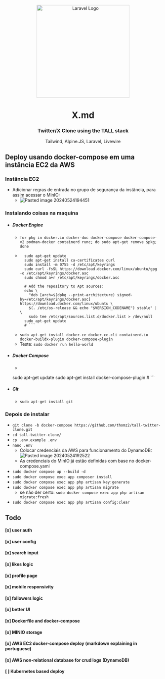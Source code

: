 <p align="center"><a href="https://laravel.com" target="_blank"><img src="https://raw.githubusercontent.com/laravel/art/master/logo-lockup/5%20SVG/2%20CMYK/1%20Full%20Color/laravel-logolockup-cmyk-red.svg" width="300" alt="Laravel Logo"></a></p>

<div align="center">   
    <h1>X.md</h1>
    <h3>Twitter/X Clone using the TALL stack</h3>
    <p color="gray">Tailwind, Alpine.JS, Laravel, Livewire</p>
</div>

## Deploy usando docker-compose em uma instância EC2 da AWS


### Instância EC2

- Adicionar regras de entrada no grupo de segurança da instância, para assim acessar o MinIO:
	- ![Pasted image 20240524194451](https://github.com/thomz2/tall-twitter-clone/assets/82160387/daed0f07-d881-4423-a049-6df39411ab5d)
### Instalando coisas na maquina
- ##### Docker Engine
	- `for pkg in docker.io docker-doc docker-compose docker-compose-v2 podman-docker containerd runc; do sudo apt-get remove $pkg; done`
	- ```# Add Docker's official GPG key:
		sudo apt-get update
		sudo apt-get install ca-certificates curl
		sudo install -m 0755 -d /etc/apt/keyrings
		sudo curl -fsSL https://download.docker.com/linux/ubuntu/gpg -o /etc/apt/keyrings/docker.asc
		sudo chmod a+r /etc/apt/keyrings/docker.asc
		
		# Add the repository to Apt sources:
		echo \
		  "deb [arch=$(dpkg --print-architecture) signed-by=/etc/apt/keyrings/docker.asc] https://download.docker.com/linux/ubuntu \
		  $(. /etc/os-release && echo "$VERSION_CODENAME") stable" | \
		  sudo tee /etc/apt/sources.list.d/docker.list > /dev/null
		sudo apt-get update
		# ```
	- ```sudo apt-get install docker-ce docker-ce-cli containerd.io docker-buildx-plugin docker-compose-plugin```
	- Teste: `sudo docker run hello-world`
- ##### Docker Compose
	- ```
	sudo apt-get update
	sudo apt-get install docker-compose-plugin
			# ```
- ##### Git
	- `sudo apt-get install git`
	
### Depois de instalar
- `git clone -b docker-compose https://github.com/thomz2/tall-twitter-clone.git`
- `cd tall-twitter-clone/`
- `cp .env.example .env`
- `nano .env`
	- Colocar credenciais da AWS para funcionamento do DynamoDB: ![Pasted image 20240524192522](https://github.com/thomz2/tall-twitter-clone/assets/82160387/a9342ffb-8952-407b-9eda-8e546ab6802f)
	- As credenciais do MinIO já estão definidas com base no docker-compose.yaml
- `sudo docker compose up --build -d`
- `sudo docker compose exec app composer install`
- `sudo docker compose exec app php artisan key:generate`
- `sudo docker compose exec app php artisan migrate`
	- se não der certo: `sudo docker compose exec app php artisan migrate:fresh`
- `sudo docker compose exec app php artisan config:clear`

## Todo

#### [x] user auth<br>
#### [x] user config<br>
#### [x] search input<br>
#### [x] likes logic<br>
#### [x] profile page<br>
#### [x] mobile responsivity<br>
#### [x] followers logic<br>
#### [x] better UI<br>
#### [x] Dockerfile and docker-compose<br>
#### [x] MINIO storage<br>
#### [x] AWS EC2 docker-compose deploy (markdown explaining in portuguese)<br>
#### [x] AWS non-relational database for crud logs (DynamoDB)<br>
#### [ ] Kubernetes based deploy<br>
